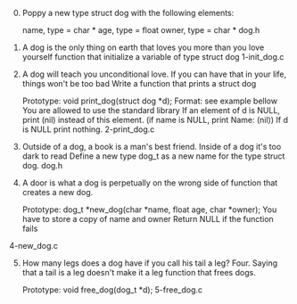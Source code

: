 0. Poppy 
a new type struct dog with the following elements:

    name, type = char *
    age, type = float
    owner, type = char *
dog.h

1. A dog is the only thing on earth that loves you more than you love yourself
 function that initialize a variable of type struct dog
 1-init_dog.c

2. A dog will teach you unconditional love. If you can have that in your life, things won't be too bad 
Write a function that prints a struct dog

    Prototype: void print_dog(struct dog *d);
    Format: see example bellow
    You are allowed to use the standard library
    If an element of d is NULL, print (nil) instead of this element. (if name is NULL, print Name: (nil))
    If d is NULL print nothing.
2-print_dog.c

3. Outside of a dog, a book is a man's best friend. Inside of a dog it's too dark to read 
Define a new type dog_t as a new name for the type struct dog.
dog.h

4. A door is what a dog is perpetually on the wrong side of
 function that creates a new dog.

    Prototype: dog_t *new_dog(char *name, float age, char *owner);
    You have to store a copy of name and owner
    Return NULL if the function fails

4-new_dog.c

5. How many legs does a dog have if you call his tail a leg? Four. Saying that a tail is a leg doesn't make it a leg
 function that frees dogs.

    Prototype: void free_dog(dog_t *d);
5-free_dog.c
